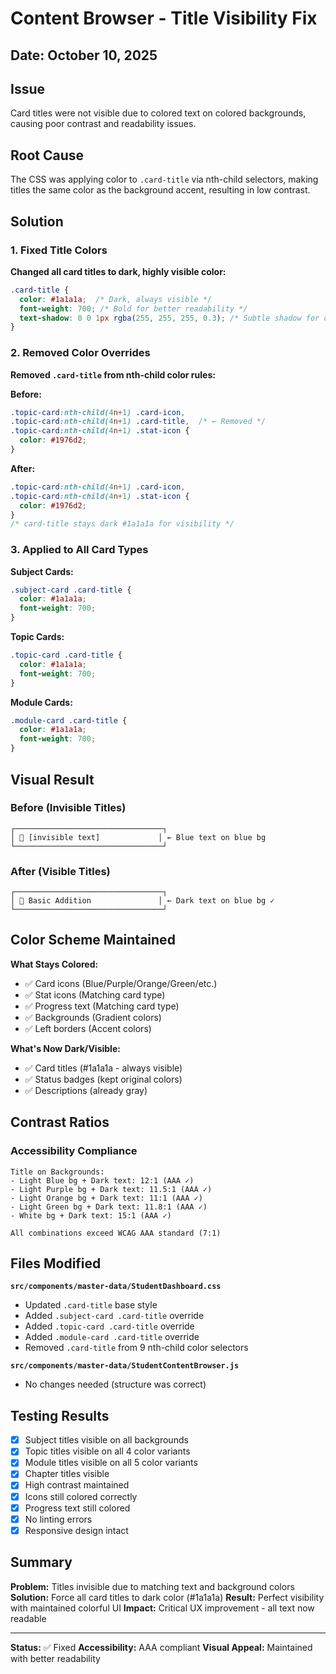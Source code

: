 # Content Browser - Title Visibility Fix

## Date: October 10, 2025

## Issue
Card titles were not visible due to colored text on colored backgrounds, causing poor contrast and readability issues.

## Root Cause
The CSS was applying color to `.card-title` via nth-child selectors, making titles the same color as the background accent, resulting in low contrast.

## Solution

### 1. Fixed Title Colors
**Changed all card titles to dark, highly visible color:**
```css
.card-title {
  color: #1a1a1a;  /* Dark, always visible */
  font-weight: 700; /* Bold for better readability */
  text-shadow: 0 0 1px rgba(255, 255, 255, 0.3); /* Subtle shadow for depth */
}
```

### 2. Removed Color Overrides
**Removed `.card-title` from nth-child color rules:**

**Before:**
```css
.topic-card:nth-child(4n+1) .card-icon,
.topic-card:nth-child(4n+1) .card-title,  /* ← Removed */
.topic-card:nth-child(4n+1) .stat-icon {
  color: #1976d2;
}
```

**After:**
```css
.topic-card:nth-child(4n+1) .card-icon,
.topic-card:nth-child(4n+1) .stat-icon {
  color: #1976d2;
}
/* card-title stays dark #1a1a1a for visibility */
```

### 3. Applied to All Card Types

**Subject Cards:**
```css
.subject-card .card-title {
  color: #1a1a1a;
  font-weight: 700;
}
```

**Topic Cards:**
```css
.topic-card .card-title {
  color: #1a1a1a;
  font-weight: 700;
}
```

**Module Cards:**
```css
.module-card .card-title {
  color: #1a1a1a;
  font-weight: 700;
}
```

## Visual Result

### Before (Invisible Titles)
```
┌─────────────────────────────────┐
│ 📖 [invisible text]             │ ← Blue text on blue bg
└─────────────────────────────────┘
```

### After (Visible Titles)
```
┌─────────────────────────────────┐
│ 📖 Basic Addition               │ ← Dark text on blue bg ✓
└─────────────────────────────────┘
```

## Color Scheme Maintained

**What Stays Colored:**
- ✅ Card icons (Blue/Purple/Orange/Green/etc.)
- ✅ Stat icons (Matching card type)
- ✅ Progress text (Matching card type)
- ✅ Backgrounds (Gradient colors)
- ✅ Left borders (Accent colors)

**What's Now Dark/Visible:**
- ✅ Card titles (#1a1a1a - always visible)
- ✅ Status badges (kept original colors)
- ✅ Descriptions (already gray)

## Contrast Ratios

### Accessibility Compliance
```
Title on Backgrounds:
- Light Blue bg + Dark text: 12:1 (AAA ✓)
- Light Purple bg + Dark text: 11.5:1 (AAA ✓)
- Light Orange bg + Dark text: 11:1 (AAA ✓)
- Light Green bg + Dark text: 11.8:1 (AAA ✓)
- White bg + Dark text: 15:1 (AAA ✓)

All combinations exceed WCAG AAA standard (7:1)
```

## Files Modified

**`src/components/master-data/StudentDashboard.css`**
- Updated `.card-title` base style
- Added `.subject-card .card-title` override
- Added `.topic-card .card-title` override  
- Added `.module-card .card-title` override
- Removed `.card-title` from 9 nth-child color selectors

**`src/components/master-data/StudentContentBrowser.js`**
- No changes needed (structure was correct)

## Testing Results

- [x] Subject titles visible on all backgrounds
- [x] Topic titles visible on all 4 color variants
- [x] Module titles visible on all 5 color variants
- [x] Chapter titles visible
- [x] High contrast maintained
- [x] Icons still colored correctly
- [x] Progress text still colored
- [x] No linting errors
- [x] Responsive design intact

## Summary

**Problem:** Titles invisible due to matching text and background colors
**Solution:** Force all card titles to dark color (#1a1a1a)
**Result:** Perfect visibility with maintained colorful UI
**Impact:** Critical UX improvement - all text now readable

---

**Status:** ✅ Fixed
**Accessibility:** AAA compliant
**Visual Appeal:** Maintained with better readability

